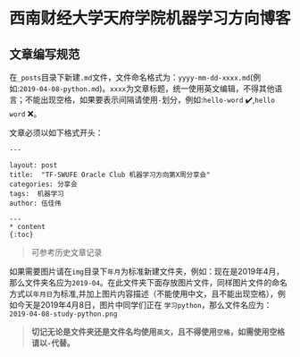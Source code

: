 # 西南财经大学天府学院机器学习方向博客

## 文章编写规范

在`_posts`目录下新建`.md`文件，文件命名格式为：`yyyy-mm-dd-xxxx.md`(例如:`2019-04-08-python.md`)。`xxxx`为文章标题，统一使用英文编辑，不得其他语言；不能出现空格，如果要表示间隔请使用`-`划分，例如:`hello-word` :heavy_check_mark:,`hello word` :x:。

文章必须以如下格式开头：

```
---

layout: post
title:  "TF-SWUFE Oracle Club 机器学习方向第X周分享会"
categories: 分享会
tags:  机器学习 
author: 伍佳伟

---
* content
{:toc}
```

> 可参考历史文章记录

如果需要图片请在`img`目录下`年月`为标准新建文件夹，例如：现在是2019年4月，那么文件夹名应为`2019-04`。在此文件夹下面存放图片文件，同样图片文件的命名方式以`年月日`为标准,并加上图片内容描述（不能使用中文，且不能出现空格），例如今天是2019年4月8日，图片中同学们正在 `学习python`，那么文件名应为：`2019-04-08-study-python.png`

> **切记无论是文件夹还是文件名均使用`英文`，且不得使用`空格`，如需使用空格请以`-`代替。**